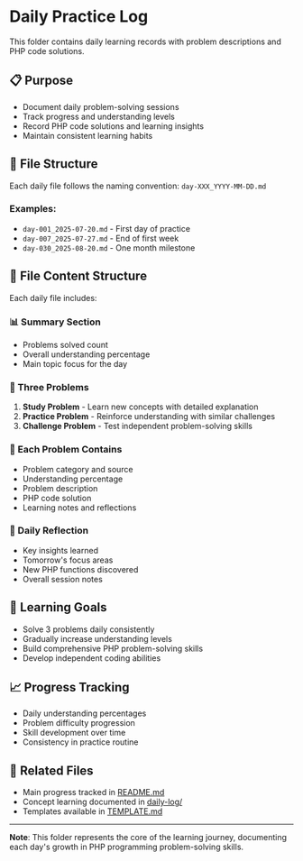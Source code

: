 # Daily Practice Log

This folder contains daily learning records with problem descriptions and PHP code solutions.

## 📋 Purpose
- Document daily problem-solving sessions
- Track progress and understanding levels
- Record PHP code solutions and learning insights
- Maintain consistent learning habits

## 📁 File Structure
Each daily file follows the naming convention: `day-XXX_YYYY-MM-DD.md`

### Examples:
- `day-001_2025-07-20.md` - First day of practice
- `day-007_2025-07-27.md` - End of first week
- `day-030_2025-08-20.md` - One month milestone

## 📝 File Content Structure
Each daily file includes:

### 📊 Summary Section
- Problems solved count
- Overall understanding percentage
- Main topic focus for the day

### 🧩 Three Problems
1. **Study Problem** - Learn new concepts with detailed explanation
2. **Practice Problem** - Reinforce understanding with similar challenges  
3. **Challenge Problem** - Test independent problem-solving skills

### 📂 Each Problem Contains
- Problem category and source
- Understanding percentage
- Problem description
- PHP code solution
- Learning notes and reflections

### 📝 Daily Reflection
- Key insights learned
- Tomorrow's focus areas
- New PHP functions discovered
- Overall session notes

## 🎯 Learning Goals
- Solve 3 problems daily consistently
- Gradually increase understanding levels
- Build comprehensive PHP problem-solving skills
- Develop independent coding abilities

## 📈 Progress Tracking
- Daily understanding percentages
- Problem difficulty progression
- Skill development over time
- Consistency in practice routine

## 🔗 Related Files
- Main progress tracked in [README.md](../README.md)
- Concept learning documented in [daily-log/](../daily-log/)
- Templates available in [TEMPLATE.md](./TEMPLATE.md)

---

**Note**: This folder represents the core of the learning journey, documenting each day's growth in PHP programming problem-solving skills.
